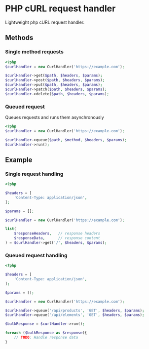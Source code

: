 # PHP cURL request handler

Lightweight php cURL request handler.

## Methods
### Single method requests

```php
<?php
$curlHandler = new CurlHandler('https://example.com'); 

$curlHandler->get($path, $headers, $params);
$curlHandler->post($path, $headers, $params);
$curlHandler->put($path, $headers, $params);
$curlHandler->patch($path, $headers, $params);
$curlHandler->delete($path, $headers, $params);
```

### Queued request
Queues requests and runs them asynchronously

```php
<?php
$curlHandler = new CurlHandler('https://example.com'); 

$curlHandler->queue($path, $method, $headers, $params);
$curlHandler->run();
```

## Example

### Single request handling
```php
<?php

$headers = [
    'Content-Type: application/json',
];

$params = [];

$curlHandler = new CurlHandler('https://example.com'); 

list(
    $responseHeaders,   // response headers
    $responseData,      // response content
) = $curlHandler->get('/', $headers, $params);
```

### Queued request handling
```php
<?php

$headers = [
    'Content-Type: application/json',
];

$params = [];

$curlHandler = new CurlHandler('https://example.com'); 

$curlHandler->queue('/api/products', 'GET', $headers, $params);
$curlHandler->queue('/api/elements', 'GET', $headers, $params);

$bulkResponse = $curlHandler->run();

foreach ($bulkResponse as $response){
    // TODO: Handle response data
}
```
